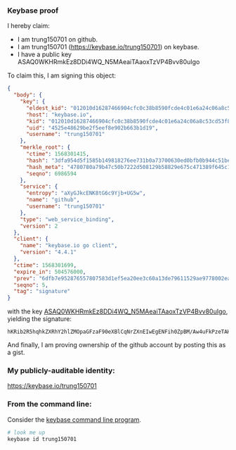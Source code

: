 ### Keybase proof

I hereby claim:

  * I am trung150701 on github.
  * I am trung150701 (https://keybase.io/trung150701) on keybase.
  * I have a public key ASAQ0WKHRmkEz8DDi4WQ_N5MAeaiTAaoxTzVP4Bvv80uIgo

To claim this, I am signing this object:

```json
{
  "body": {
    "key": {
      "eldest_kid": "012010d16287466904cfc0c38b8590fcde4c01e6a24c06a8c53cd53f806fbfcd2e220a",
      "host": "keybase.io",
      "kid": "012010d16287466904cfc0c38b8590fcde4c01e6a24c06a8c53cd53f806fbfcd2e220a",
      "uid": "4525e48629be2f5eef8e902b663b1d19",
      "username": "trung150701"
    },
    "merkle_root": {
      "ctime": 1568301415,
      "hash": "3dfa954d5f1585b149818276ee731b0a73700630ed0bfb0b944c51be5a94533be48a6c91bc892900366f339ce7b9161433e71118294931f20267406955ff04f7",
      "hash_meta": "4780780a79b47c50b7222d508129b58829e675c471389f645c1ebe8ecb8a1c31",
      "seqno": 6986594
    },
    "service": {
      "entropy": "aXyGJkcENK8tG6c9Yjb+UG5w",
      "name": "github",
      "username": "trung150701"
    },
    "type": "web_service_binding",
    "version": 2
  },
  "client": {
    "name": "keybase.io go client",
    "version": "4.4.1"
  },
  "ctime": 1568301699,
  "expire_in": 504576000,
  "prev": "6dfb7e952876557807583d1ef5ea20ee3c60a13de79611529ae9778002ea8865",
  "seqno": 5,
  "tag": "signature"
}
```

with the key [ASAQ0WKHRmkEz8DDi4WQ_N5MAeaiTAaoxTzVP4Bvv80uIgo](https://keybase.io/trung150701), yielding the signature:

```
hKRib2R5hqhkZXRhY2hlZMOpaGFzaF90eXBlCqNrZXnEIwEgENFih0ZpBM/Aw4uFkPzeTAHmokwGqMU81T+Ab7/NLiIKp3BheWxvYWTESpcCBcQgbft+lSh2VXgHWD0e9eog7jxgoT3nlhFSmul3gALqiGXEIJ3dCbH/uD0Zz9/K3/HKRXoP3s+1TEMmBtEPWAD+DgvrAgHCo3NpZ8RATRhUYPWuKHXw63B4gxiwko8/yDqslsYxVGAeUmlk81tfdOvZcry3hdWElMYhYdcoYnig4g9uapTl8glBcyJtA6hzaWdfdHlwZSCkaGFzaIKkdHlwZQildmFsdWXEIFA+o3IA9E/0W7R7J9ilzMmv5yU3KYvsXWCb3S7pOUfpo3RhZ80CAqd2ZXJzaW9uAQ==

```

And finally, I am proving ownership of the github account by posting this as a gist.

### My publicly-auditable identity:

https://keybase.io/trung150701

### From the command line:

Consider the [keybase command line program](https://keybase.io/download).

```bash
# look me up
keybase id trung150701
```
